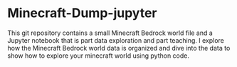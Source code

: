 # Minecraft-Dump-jupyter

This git repository contains a small Minecraft Bedrock world file and a Jupyter notebook that is part data exploration and part teaching. I explore how the Minecraft Bedrock world data is organized and dive into the data to show how to explore your minecraft world using python code.
